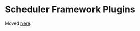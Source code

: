 # Scheduler Framework Plugins

Moved [here](https://github.com/kubernetes/community/blob/master/contributors/devel/sig-scheduling/scheduler_framework_plugins.md).
